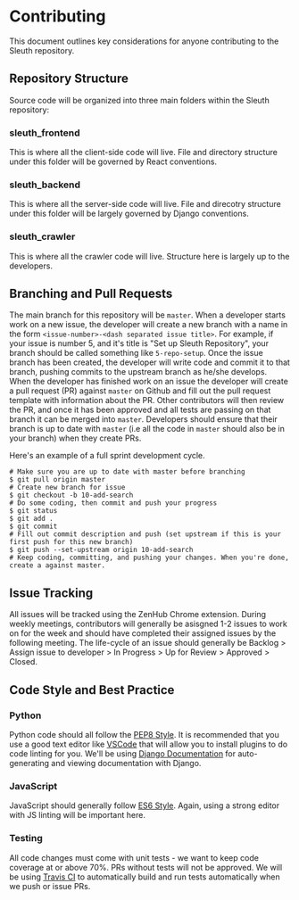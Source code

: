 # Contributing
This document outlines key considerations for anyone contributing to the Sleuth repository.

## Repository Structure
Source code will be organized into three main folders within the Sleuth repository:

### sleuth_frontend
This is where all the client-side code will live. File and directory structure under this folder will be governed by React conventions.

### sleuth_backend
This is where all the server-side code will live. File and direcotry structure under this folder will be largely governed by Django conventions.

### sleuth_crawler
This is where all the crawler code will live. Structure here is largely up to the developers.

## Branching and Pull Requests
The main branch for this repository will be `master`. When a developer starts work on a new issue, the developer will create a new branch with a name in the form `<issue-number>-<dash separated issue title>`. For example, if your issue is number 5, and it's title is "Set up Sleuth Repository", your branch should be called something like `5-repo-setup`. Once the issue branch has been created, the developer will write code and commit it to that branch, pushing commits to the upstream branch as he/she develops. When the developer has finished work on an issue the developer will create a pull request (PR) against `master` on Github and fill out the pull request template with information about the PR. Other contributors will then review the PR, and once it has been approved and all tests are passing on that branch it can be merged into `master`. Developers should ensure that their branch is up to date with `master` (i.e all the code in `master` should also be in your branch) when they create PRs.

Here's an example of a full sprint development cycle.
```Shell
# Make sure you are up to date with master before branching
$ git pull origin master
# Create new branch for issue
$ git checkout -b 10-add-search
# Do some coding, then commit and push your progress
$ git status
$ git add .
$ git commit
# Fill out commit description and push (set upstream if this is your first push for this new branch)
$ git push --set-upstream origin 10-add-search
# Keep coding, committing, and pushing your changes. When you're done, create a against master.
```

## Issue Tracking
All issues will be tracked using the ZenHub Chrome extension. During weekly meetings, contributors will generally be asisgned 1-2 issues to work on for the week and should have completed their assigned issues by the following meeting. The life-cycle of an issue should generally be Backlog > Assign issue to developer > In Progress > Up for Review > Approved > Closed.

## Code Style and Best Practice
### Python
Python code should all follow the [PEP8 Style](https://www.python.org/dev/peps/pep-0008/). It is recommended that you use a good text editor like [VSCode](https://code.visualstudio.com/) that will allow you to install plugins to do code linting for you. We'll be using [Django Documentation](https://docs.djangoproject.com/en/1.11/ref/contrib/admin/admindocs/) for auto-generating and viewing documentation with Django.
### JavaScript
JavaScript should generally follow [ES6 Style](https://github.com/airbnb/javascript). Again, using a strong editor with JS linting will be important here.
### Testing
All code changes must come with unit tests - we want to keep code coverage at or above 70%. PRs without tests will not be approved.
We will be using [Travis CI](https://travis-ci.org/) to automatically build and run tests automatically when we push or issue PRs.